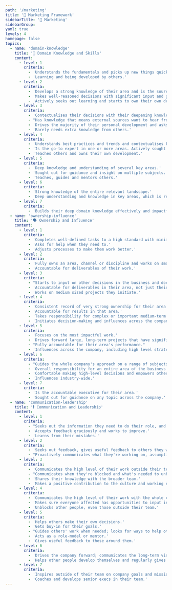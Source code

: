 ```yaml
---
path: '/marketing'
title: '🎉 Marketing Framework'
sidebarTitle: '🎉 Marketing'
sidebarGroup:
yaml: true
levels: 4
homepage: false
topics:
  - name: 'domain-knowledge'
    title: '🧠 Domain Knowledge and Skills'
    content:
      - level: 1
        criteria:
          - 'Understands the fundamentals and picks up new things quickly.'
          - 'Learning and being developed by others.'
      - level: 2
        criteria:
          - 'Develops a strong knowledge of their area and is the source of wisdom.'
          - 'Makes well-reasoned decisions with significant input and guidance from others.'
          - 'Actively seeks out learning and starts to own their own development.'
      - level: 3
        criteria:
          - 'Contextualises their decisions with their deepening knowledge of other areas of the business related to their work.'
          - "Has knowledge that means external sources want to hear from them, independent of Christex Foundation's success."
          - 'Drives the majority of their personal development and asks for feedback and input at the right time.'
          - 'Rarely needs extra knowledge from others.'
      - level: 4
        criteria:
          - 'Understands best practices and trends and contextualises knowledge within the wider business.'
          - 'Is the go-to expert in one or more areas. Actively sought out by others for input and guidance on their area.'
          - 'Teaches others and owns their own development.'
      - level: 5
        criteria:
          - 'Deep knowledge and understanding of several key areas.'
          - 'Sought out for guidance and insight on multiple subjects.'
          - 'Teaches, guides and mentors others.'
      - level: 6
        criteria:
          - 'Strong knowledge of the entire relevant landscape.'
          - 'Deep understanding and knowledge in key areas, which is recognised internally and externally.'
      - level: 7
        criteria:
          - 'Builds their deep domain knowledge effectively and impactfully into the wider business context, with a deep understanding of the company goals, challenges and opportunities.'
  - name: 'ownership-influence'
    title: '🗣️ Ownership and Influence'
    content:
      - level: 1
        criteria:
          - 'Completes well-defined tasks to a high standard with minimal direction.'
          - 'Asks for help when they need to.'
          - 'Adjusts processes to make them work better.'
      - level: 2
        criteria:
          - 'Fully owns an area, channel or discipline and works on small to medium projects and types of work with guidance from others.'
          - 'Accountable for deliverables of their work.'
      - level: 3
        criteria:
          - "Starts to input on other decisions in the business and doesn't need to ask to be involved."
          - 'Accountable for deliverables in their area, not just their specific work.'
          - 'Works on medium sized projects they initiate.'
      - level: 4
        criteria:
          - 'Consistent record of very strong ownership for their area.'
          - 'Accountable for results in that area.'
          - 'Takes responsibility for complex or important medium-term projects.'
          - 'Initiates decision-making and influences across the company.'
      - level: 5
        criteria:
          - 'Focuses on the most impactful work.'
          - 'Drives forward large, long-term projects that have significant impact on the business.'
          - "Fully accountable for their area's performance."
          - 'Influences across the company, including high level strategy.'
      - level: 6
        criteria:
          - "Guides the whole company's approach on a range of subjects."
          - 'Overall responsibility for an entire area of the business.'
          - 'Comfortable making high-level decisions and empowers others to make decisions.'
          - 'Influences industry-wide.'
      - level: 7
        criteria:
          - 'Is the accountable executive for their area.'
          - 'Sought out for guidance on any topic across the company.'
  - name: 'communication-leadership'
    title: '🕴️ Communication and Leadership'
    content:
      - level: 1
        criteria:
          - "Seeks out the information they need to do their role, and communicates what they're doing with the people affected."
          - 'Accepts feedback graciously and works to improve.'
          - 'Learns from their mistakes.'
      - level: 2
        criteria:
          - 'Seeks out feedback, gives useful feedback to others they work with.'
          - "Proactively communicates what they're working on, assumptions they've made, and decisions they've made on the direction of their work."
      - level: 3
        criteria:
          - 'Communicates the high level of their work outside their team and proactively seeks out challenges.'
          - "Communicates when they're blocked and what's needed to unblock them."
          - 'Shares their knowledge with the broader team.'
          - 'Makes a positive contribution to the culture and working environment.'
      - level: 4
        criteria:
          - 'Communicates the high level of their work with the whole company.'
          - 'Makes sure everyone affected has opportunities to input into relevant decisions.'
          - 'Unblocks other people, even those outside their team.'
      - level: 5
        criteria:
          - 'Helps others make their own decisions.'
          - 'Gets buy-in for their goals.'
          - "Guides others' work when needed; looks for ways to help other people in the team to really shine and develop their own skills."
          - 'Acts as a role-model or mentor.'
          - 'Gives useful feedback to those around them.'
      - level: 6
        criteria:
          - 'Drives the company forward; communicates the long-term vision.'
          - 'Helps other people develop themselves and regularly gives insightful, useful feedback to people across the company.'
      - level: 7
        criteria:
          - 'Inspires outside of their team on company goals and mission.'
          - 'Coaches and develops senior execs in their team.'
---
```

